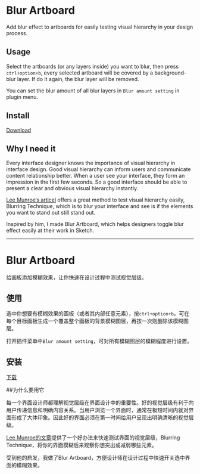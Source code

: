 # Blur Artboard

Add blur effect to artboards for easily testing visual hierarchy in your design process.

## Usage

Select the artboards (or any layers inside) you want to blur, then press `ctrl+option+b`, every selected artboard will be covered by a background-blur layer. If do it again, the blur layer will be removed.

You can set the blur amount of all blur layers in `Blur amount setting` in plugin menu.

## Install

[Download](https://github.com/lenuxo/blur_artboard/releases)

## Why I need it

Every interface designer knows the importance of visual hierarchy in interface design. Good visual hierarchy can inform users and communicate content relationship better. When a user see your interface, they form an impression in the first few seconds. So a good interface should be able to present a clear and obvious visual hierarchy instantly. 

[Lee Munroe‘s articel](https://www.leemunroe.com/visual-hierarchy/) offers a great method to test visual hierarchy easily, Blurring Technique, which is to blur your interface and see is if the elements you want to stand out still stand out. 

Inspired by him, I made Blur Artboard, which helps designers toggle blur effect easily at their work in Sketch.



---



# Blur Artboard

给画板添加模糊效果，让你快速在设计过程中测试视觉层级。 

## 使用

选中你想要有模糊效果的画板（或者其内部任意元素），按`ctrl+option+b`，可在每个目标画板生成一个覆盖整个画板的背景模糊图层，再按一次则删除该模糊图层。

打开插件菜单中`Blur amount setting`，可对所有模糊图层的模糊程度进行设置。

## 安装

[下载](https://github.com/lenuxo/blur_artboard/releases)

##为什么要用它

每一个界面设计师都理解视觉层级在界面设计中的重要性。好的视觉层级有利于向用户传递信息和明确内容关系。当用户浏览一个界面时，通常在极短时间内就对界面形成了大体印象。因此好的界面必须在第一时间给用户呈现出明确清晰的视觉层级。

[Lee Munroe的文章](https://www.leemunroe.com/visual-hierarchy/)提供了一个好办法来快速测试界面的视觉层级，Blurring Technique，将你的界面模糊后来观察你想突出或减弱哪些元素。

受到他的启发，我做了Blur Artboard，方便设计师在设计过程中快速开关选中界面的模糊效果。